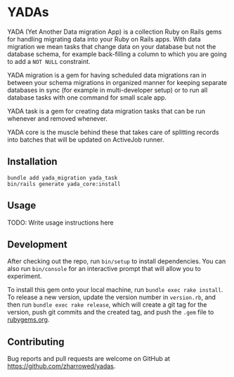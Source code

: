 # YADAs

YADA (Yet Another Data migration App)  is a collection Ruby on Rails gems for handling migrating data into your Ruby on Rails apps. With data migration we mean tasks that change data on your database but not the database schema, for example back-filling a column to which you are going to add a `NOT NULL` constraint.

YADA migration is a gem for having scheduled data migrations ran in between your schema migrations in organized manner for keeping separate databases in sync (for example in multi-developer setup) or to run all database tasks with one command for small scale app.

YADA task is a gem for creating data migration tasks that can be run whenever and removed whenever.

YADA core is the muscle behind these that takes care of splitting records into batches that will be updated on ActiveJob runner.

## Installation

```
bundle add yada_migration yada_task
bin/rails generate yada_core:install
```

## Usage

TODO: Write usage instructions here

## Development

After checking out the repo, run `bin/setup` to install dependencies. You can also run `bin/console` for an interactive prompt that will allow you to experiment.

To install this gem onto your local machine, run `bundle exec rake install`. To release a new version, update the version number in `version.rb`, and then run `bundle exec rake release`, which will create a git tag for the version, push git commits and the created tag, and push the `.gem` file to [rubygems.org](https://rubygems.org).

## Contributing

Bug reports and pull requests are welcome on GitHub at https://github.com/zharrowed/yadas.
